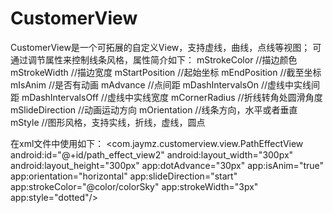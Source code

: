 # CustomerView
CustomerView是一个可拓展的自定义View，支持虚线，曲线，点线等视图；
可通过调节属性来控制线条风格，属性简介如下：
mStrokeColor   	    //描边颜色
mStrokeWidth   	    //描边宽度
mStartPosition 	    //起始坐标
mEndPosition   	    //截至坐标
mIsAnim    		      //是否有动画
mAdvance       	    //点间距
mDashIntervalsOn    //虚线中实线间距
mDashIntervalsOff   //虚线中实线宽度
mCornerRadius  	    //折线转角处圆滑角度
mSlideDirection	    //动画运动方向
mOrientation   	    //线条方向，水平或者垂直
mStyle         	    //图形风格，支持实线，折线，虚线，圆点

在xml文件中使用如下：
<com.jaymz.customerview.view.PathEffectView
        android:id="@+id/path_effect_view2"
        android:layout_width="300px"
        android:layout_height="300px"
        app:dotAdvance="30px"
        app:isAnim="true"
        app:orientation="horizontal"
        app:slideDirection="start"
        app:strokeColor="@color/colorSky"
        app:strokeWidth="3px"
        app:style="dotted"/>
